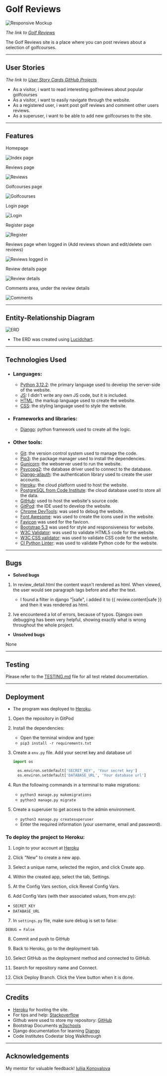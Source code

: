 # Golf Reviews

![Responsive Mockup](documentation/responsive-mockup.png)

*The link to [Golf Reviews](https://golfreview-blog-6ddabaa03e1e.herokuapp.com/)*

The Golf Reviews site is a place where you can post reviews about a selection of golfcourses.


---
## User Stories

*The link to [User Story Cards GitHub Projects](https://github.com/users/ollebrask/projects/3/views/1)*


  * As a visitor, i want to read interesting golfreviews about popular golfcourses
  * As a visitor, i want to easily navigate through the website.
  * As a registered user, i want post golf reviews and comment other users reviews. 
  * As a superuser, i want to be able to add new golfcourses to the site.


---

## Features
  

Homepage

  
  ![Index page](documentation/home.png)


 Reviews page

  ![Reviews](documentation/reviews.png)

 Golfcourses page

  ![Golfcourses](documentation/golfcourses.png)

 Login page 

  ![Login](documentation/login.png)

 Register page

  ![Register](documentation/register.png)

 Reviews page when logged in (Add reviews shown and edit/delete own reviews)

  ![Reviews logged in](documentation/reviews-signedin.png)

 Review details page

  ![Review details](documentation/review-details.png)

 Comments area, under the review details

  ![Comments](documentation/comments.png)

 
---

## Entity-Relationship Diagram

  ![ERD](documentation/erd.png)

* The ERD was created using [Lucidchart](https://www.lucidchart.com/).

---
## Technologies Used

- ### Languages:
    
    + [Python 3.12.2](https://www.python.org/downloads/release/python-3122/): the primary language used to develop the server-side of the website.
    + [JS](https://www.javascript.com/): I didn't write any own JS code, but it is included.
    + [HTML](https://developer.mozilla.org/en-US/docs/Web/HTML): the markup language used to create the website.
    + [CSS](https://developer.mozilla.org/en-US/docs/Web/css): the styling language used to style the website.

- ### Frameworks and libraries:

    + [Django](https://www.djangoproject.com/): python framework used to create all the logic.

- ### Other tools:

    + [Git](https://git-scm.com/): the version control system used to manage the code.
    + [Pip3](https://pypi.org/project/pip/): the package manager used to install the dependencies.
    + [Gunicorn](https://gunicorn.org/): the webserver used to run the website.
    + [Psycopg2](https://pypi.org/project/psycopg2/): the database driver used to connect to the database.
    + [Django-allauth](https://django-allauth.readthedocs.io/en/latest/): the authentication library used to create the user accounts.
    + [Heroku](https://dashboard.heroku.com/): the cloud platform used to host the website.
    + [PostgreSQL from Code Institute](https://dbs.ci-dbs.net/): the cloud database used to store all the data.
    + [GitHub](https://github.com/): used to host the website's source code.
    + [GitPod](https://gitpod.io/): the IDE used to develop the website.
    + [Chrome DevTools](https://developer.chrome.com/docs/devtools/open/): was used to debug the website.
    + [Font Awesome](https://fontawesome.com/): was used to create the icons used in the website.
    + [Favicon](https://favicon.io/) was used for the favicon.
    + [Bootstrap 5.3](https://getbootstrap.com/) was used for style and responsiveness for website.
    + [W3C Validator](https://validator.w3.org/): was used to validate HTML5 code for the website.
    + [W3C CSS validator](https://jigsaw.w3.org/css-validator/): was used to validate CSS code for the website.
    + [CI Python Linter](https://pep8ci.herokuapp.com/): was used to validate Python code for the website.


---
## Bugs

+ **Solved bugs**

1. In review_detail.html the content wasn't rendered as html. When viewed, the user would see paragraph tags before and after the text.

    - I found a filter in django "|safe", i added it to {{ review.content|safe }} and then it was rendered as html.

2. Ive encountered a lot of errors, because of typos. Djangos own debugging has been very helpful, showing exactly what is wrong throughout the whole project.

+ **Unsolved bugs**

None

---
## Testing

Please refer to the [TESTING.md](TESTING.md) file for all test related documentation.

---
## Deployment

- The program was deployed to [Heroku](https://dashboard.heroku.com).

1. Open the repository in GitPod

2. Install the dependencies:

    - Open the terminal window and type:
    - `pip3 install -r requirements.txt`

3. Create a `env.py` file. Add your secret key and database url

    ```python
    import os

      os.environ.setdefault['SECRET_KEY', 'Your secret key']
      os.environ.setdefault['DATABASE_URL', 'Your database url']
    ```


4. Run the following commands in a terminal to make migrations: 
    - `python3 manage.py makemigrations`
    - `python3 manage.py migrate`
5. Create a superuser to get access to the admin environment.
    - `python3 manage.py createsuperuser`
    - Enter the required information (your username, email and password).


### To deploy the project to Heroku:

1.  Login to your account at [Heroku](https://dashboard.heroku.com)

2.	Click "New" to create a new app.

3.	Select a unique name, selected the region, and click Create app.

4.	Within the created app, select the tab, Settings.

5.	At the Config Vars section, click Reveal Config Vars.

6.	Add Config Vars (with their associated values, from env.py):
- `SECRET_KEY`
- `DATABASE_URL`

7. In  `settings.py` file, make sure debug is set to false:

```
DEBUG = False
```

8.	Commit and push to GitHub

9.	Back to Heroku, go to the deployment tab.

10.	Select GitHub as the deployment method and connected to GitHub.

11.	Search for repository name and Connect.

12.	Click Deploy Branch. Click the View button when it is done.

---

## Credits

- [Heroku](https://www.heroku.com/) for hosting the site.
- For tips and help: [Stackoverflow](https://stackoverflow.com)
- Github were used to store my repository: [GitHub](https://github.com)
- Bootstrap Documents [w3schools](https://getbootstrap.com/docs/5.3/getting-started/introduction/)
- Django documentation for learning [Django](https://docs.djangoproject.com/en/5.0/)
- Code Institutes Codestar blog Walkthrough

---
## Acknowledgements

My mentor for valuable feedback! [Iuliia Konovalova](https://github.com/IuliiaKonovalova)